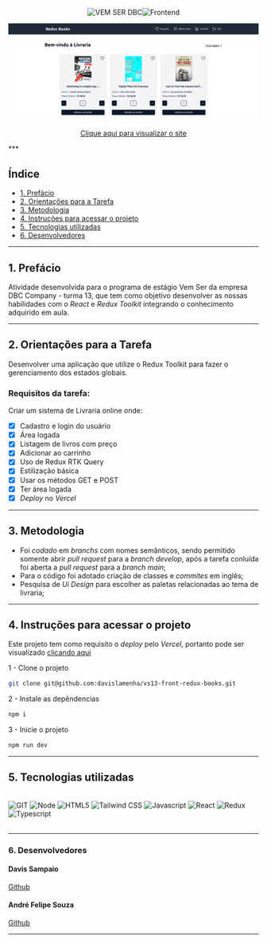 <div align="center">
<p>
<img src="https://img.shields.io/badge/VEM SER DBC-0169E6?style=for-the-badge" alt="VEM SER DBC"/><img src="https://img.shields.io/badge/FRONTEND-111?style=for-the-badge" alt="Frontend"/>
</p>

<img src="./src/assets/website.png"/>

[Clique aqui para visualizar o site](https://vs13-front-redux-books.vercel.app/)

</div>
***

## Índice

- [1. Prefácio](#1-prefácio)
- [2. Orientações para a Tarefa](#2-orientações-para-a-tarefa)
- [3. Metodologia](#3-metodologia)
- [4. Instruções para acessar o projeto](#4-instruções-para-acessar-o-projeto)
- [5. Tecnologias utilizadas](#5-tecnologias-utilizadas)
- [6. Desenvolvedores](#6-desenvolvedores)

---

## 1. Prefácio

Atividade desenvolvida para o programa de estágio Vem Ser da empresa DBC Company - turma 13, que tem como objetivo desenvolver as nossas habilidades com o _React_ e _Redux Toolkit_ integrando o conhecimento adquirido em aula.

---

## 2. Orientações para a Tarefa

Desenvolver uma aplicação que utilize o Redux Toolkit para fazer o gerenciamento dos estados globais.

### Requisitos da tarefa:

Criar um sistema de Livraria online onde:

- [x] Cadastro e login do usuário
- [x] Área logada
- [x] Listagem de livros com preço
- [x] Adicionar ao carrinho
- [x] Uso de Redux RTK Query
- [x] Estilização básica
- [x] Usar os métodos GET e POST
- [x] Ter área logada
- [x] _Deploy_ no _Vercel_

---

## 3. Metodologia

- Foi _codado_ em _branchs_ com nomes semânticos, sendo permitido somente abrir _pull request_ para a _branch develop_, após a tarefa conluída foi aberta a _pull request_ para a _branch main_;
- Para o código foi adotado criação de classes e _commites_ em inglês;
- Pesquisa de _Ui Design_ para escolher as paletas relacionadas ao tema de livraria;

---

## 4. Instruções para acessar o projeto

Este projeto tem como requisito o _deploy_ pelo _Vercel_, portanto pode ser visualizado [clicando aqui](https://vs13-front-redux-books.vercel.app/)

1 - Clone o projeto

```bash
git clone git@github.com:davislamenha/vs13-front-redux-books.git
```

2 - Instale as depêndencias

```bash
npm i
```

3 - Inicie o projeto

```bash
npm run dev
```

---

## 5. Tecnologias utilizadas

<div>
<br>
<img title="GIT" alt="GIT" src="https://img.shields.io/badge/GIT-E44C30?style=for-the-badge&logo=git&logoColor=white">
<img title="Node" alt="Node" src="https://img.shields.io/badge/Node.js-43853D?style=for-the-badge&logo=node.js&logoColor=white">
<img title="HTML5" alt="HTML5" src="https://img.shields.io/badge/HTML5-E34F26?style=for-the-badge&logo=html5&logoColor=white">
<img title="Tailwind CSS" alt="Tailwind CSS" src="https://img.shields.io/badge/Tailwind_CSS-38B2AC?style=for-the-badge&logo=tailwind-css&logoColor=white">
<img title="Javascript" alt="Javascript" src="https://img.shields.io/badge/JavaScript-F7DF1E?style=for-the-badge&logo=javascript&logoColor=black">
<img title="React" alt="React" src="https://img.shields.io/badge/React-20232A?style=for-the-badge&logo=react&logoColor=61DAFB">
<img title="Redux" alt="Redux" src="https://img.shields.io/badge/Redux-593D88?style=for-the-badge&logo=redux&logoColor=white">
<img title="Typescript" alt="Typescript" src="https://img.shields.io/badge/TypeScript-007ACC?style=for-the-badge&logo=typescript&logoColor=white">
</div>

<br>

---

### 6. Desenvolvedores

#### Davis Sampaio <br>

[Github](https://github.com/davislamenha)

#### André Felipe Souza <br>

[Github](https://github.com/andr3felipe)
<br>

---
